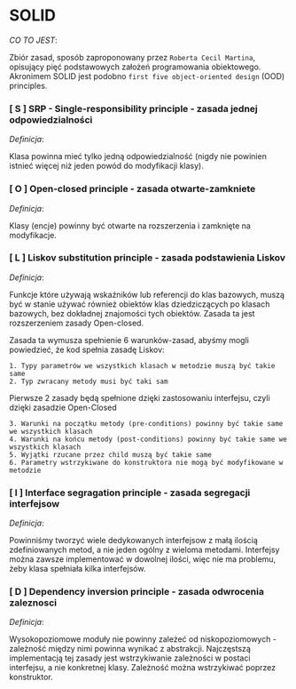 # SOLID

_CO TO JEST_:

Zbiór zasad, sposób zaproponowany przez `Roberta Cecil Martina`, opisujący pięć podstawowych założeń programowania obiektowego. Akronimem SOLID jest podobno `first five object-oriented design` (OOD) principles.

### [ S ] SRP - Single-responsibility principle - zasada jednej odpowiedzialności

_Definicja_:

Klasa powinna mieć tylko jedną odpowiedzialność (nigdy nie powinien istnieć więcej niż jeden powód do modyfikacji klasy).

### [ O ] Open-closed principle - zasada otwarte-zamkniete

_Definicja_:

Klasy (encje) powinny być otwarte na rozszerzenia i zamknięte na modyfikacje.

### [ L ] Liskov substitution principle - zasada podstawienia Liskov

_Definicja_:

Funkcje które używają wskaźników lub referencji do klas bazowych, muszą być w stanie używać również obiektów klas dziedziczących po klasach bazowych, bez dokładnej znajomości tych obiektów. Zasada ta jest rozszerzeniem zasady Open-closed.

Zasada ta wymusza spełnienie 6 warunków-zasad, abyśmy mogli powiedzieć, że kod spełnia zasadę Liskov:

    1. Typy parametrów we wszystkich klasach w metodzie muszą być takie same
    2. Typ zwracany metody musi być taki sam

Pierwsze 2 zasady będą spełnione dzięki zastosowaniu interfejsu, czyli dzięki zasadzie Open-Closed

    3. Warunki na początku metody (pre-conditions) powinny być takie same we wszystkich klasach
    4. Warunki na końcu metody (post-conditions) powinny być takie same we wszystkich klasach
    5. Wyjątki rzucane przez child muszą być takie same
    6. Parametry wstrzykiwane do konstruktora nie mogą być modyfikowane w metodzie

### [ I ] Interface segragation principle - zasada segregacji interfejsow

_Definicja_:

Powinniśmy tworzyć wiele dedykowanych interfejsow z małą ilością zdefiniowanych metod, a nie jeden ogólny z wieloma metodami. Interfejsy można zawsze implementować w dowolnej ilości, więc nie ma problemu, żeby klasa spełniała kilka interfejsów.

### [ D ] Dependency inversion principle - zasada odwrocenia zaleznosci

_Definicja_:

Wysokopoziomowe moduły nie powinny zależeć od niskopoziomowych - zależność między nimi powinna wynikać z abstrakcji.
Najczęstszą implementacją tej zasady jest wstrzykiwanie zależności w postaci interfejsu, a nie konkretnej klasy. Zależność można wstrzykiwać poprzez konstruktor.